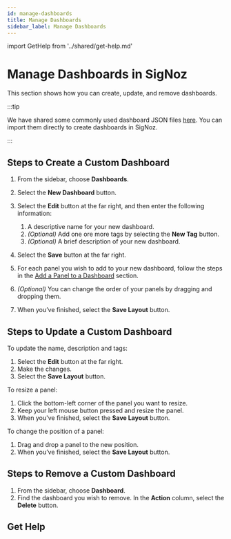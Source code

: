 ```yaml
---
id: manage-dashboards
title: Manage Dashboards
sidebar_label: Manage Dashboards
---
```


import GetHelp from '../shared/get-help.md'

# Manage Dashboards in SigNoz

This section shows how you can create, update, and remove dashboards.

:::tip

We have shared some commonly used dashboard JSON files [here](https://github.com/SigNoz/dashboards). You can import them directly to create dashboards in SigNoz.

:::

## Steps to Create a Custom Dashboard

1. From the sidebar, choose **Dashboards**.
2. Select the **New Dashboard** button.
3. Select the **Edit** button at the far right, and then enter the following information:
    1. A descriptive name for your new dashboard.
    2. *(Optional)* Add one ore more tags by selecting the **New Tag** button.
    3. *(Optional)* A brief description of your new dashboard.

4. Select the **Save** button at the far right.

5. For each panel you wish to add to your new dashboard, follow the steps in the [Add a Panel to a Dashboard](/docs/userguide/manage-panels#add-a-panel-to-a-dashboard) section.

6. *(Optional)* You can change the order of your panels by dragging and dropping them.

7. When you’ve finished, select the **Save Layout** button.


## Steps to Update a Custom Dashboard

To update the name, description and tags:

1. Select the **Edit** button at the far right.
2. Make the changes.
3. Select the **Save Layout** button.

To resize a panel:

1. Click the bottom-left corner of the panel you want to resize.
2. Keep your left mouse button pressed and resize the panel.
3. When you've finished, select the **Save Layout** button.

To change the position of a panel:

1. Drag and drop a panel to the new position.
2. When you’ve finished, select the **Save Layout** button.


## Steps to Remove a Custom Dashboard

1. From the sidebar, choose **Dashboard**.
2. Find the dashboard you wish to remove. In the **Action** column, select the **Delete** button.

<!---
## Steps to Import a Grafana Dashboard

Status: Experimental


In [0.11.3](https://github.com/SigNoz/signoz/releases/tag/v0.11.3) release, we have added the ability to import Grafana dashboards. It currently supports importing via JSON and Prometheus as a supported data source. This allows you to easily import any of your pre-existing infrastructure or application metrics dashboards into SigNoz. All the relevant meta and format info, such as Y-axis, legend formatting, etc., is also preserved and transformed to make it work in SigNoz dashboards.

To import the Grafana dashboard:


1. From the sidebar, choose **Dashboards**.
2. Select the **New Dashboard** button.
3. Select the **Import Grafana JSON** option, and then you are given two options

    1. Upload JSON File
    2. Paste JSON below
4. Import the JSON with one of the suggested methods
5. Confirm using the **Load JSON** button on the bottom left.

Once the above steps are completed successfully, you will see a new dashboard, and if there is data matching the PromQL queries, it should work right away.

Note: The imported dashboard might have the variables, and those variables are copied as is from the source. The query type ones do not work since SigNoz supports variable by query using ClickHouse. You might have to update them. Please follow [this](./manage-variables.md) guide for more info.

--->

## Get Help

<GetHelp />
